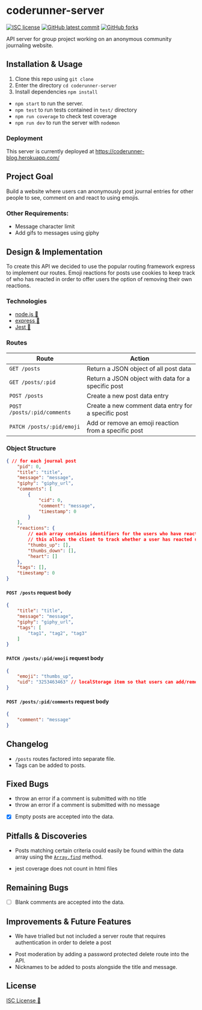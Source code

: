 # coderunner-server

<!-- badges -->
[![ISC license](https://img.shields.io/badge/License-ISC-blue.svg)](https://www.isc.org/licenses/)
[![GitHub latest commit](https://img.shields.io/github/last-commit/rxdvd/coderunner-server.svg)](https://GitHub.com/rxdvd/coderunner-server/commit/)
[![GitHub forks](https://img.shields.io/github/forks/rxdvd/coderunner-server.svg)](https://GitHub.com/rxdvd/coderunner-server)

API server for group project working on an anonymous community journaling website.

## Installation & Usage

1. Clone this repo using `git clone`
2. Enter the directory `cd coderunner-server`
3. Install dependencies `npm install`
   
* `npm start` to run the server.
* `npm test` to run tests contained in `test/` directory
* `npm run coverage` to check test coverage
* `npm run dev` to run the server with `nodemon`

### Deployment

This server is currently deployed at https://coderunner-blog.herokuapp.com/

## Project Goal

Build a website where users can anonymously post journal entries for other people to see, comment on and react to using emojis.

### Other Requirements:

* Message character limit
* Add gifs to messages using giphy

## Design & Implementation

To create this API we decided to use the popular routing framework express to implement our routes. Emoji reactions for posts use cookies to keep track of who has reacted in order to offer users the option of removing their own reactions.

<!-- maybe put image of api working here, like the gifs from our debug assignment -->

### Technologies

* [node.js 🔗](https://nodejs.org/) 
* [express 🔗](https://expressjs.com/)
* [Jest 🔗](https://jestjs.io/)

### Routes

| Route | Action |
| - | - |
| `GET /posts` | Return a JSON object of all post data |
| `GET /posts/:pid` | Return a JSON object with data for a specific post |
| `POST /posts` | Create a new post data entry |
| `POST /posts/:pid/comments` | Create a new comment data entry for a specific post |
| `PATCH /posts/:pid/emoji` | Add or remove an emoji reaction from a specific post |

### Object Structure

```json
{ // for each journal post
    "pid": 0,
    "title": "title",
    "message": "message",
    "giphy": "giphy_url",
    "comments": [
        {
            "cid": 0,
            "comment": "message",
            "timestamp": 0
        }
    ],
    "reactions": {
        // each array contains identifiers for the users who have reacted
        // this allows the client to track whether a user has reacted using cookies
        "thumbs_up": [],
        "thumbs_down": [],
        "heart": []
    },
    "tags": [],
    "timestamp": 0
}
```

#### `POST /posts` request body

```json
{
    "title": "title",
    "message": "message",
    "giphy": "giphy_url",
    "tags": [
        "tag1", "tag2", "tag3"
    ]
}
```

#### `PATCH /posts/:pid/emoji` request body

```json
{
    "emoji": "thumbs_up",
    "uid": "3253463463" // localStorage item so that users can add/remove reactions
}
```
#### `POST /posts/:pid/comments` request body

```json
{
    "comment": "message"
}
```

## Changelog

* `/posts` routes factored into separate file.
* Tags can be added to posts.

## Fixed Bugs

+ throw an error if a comment is submitted with no title
+ throw an error if a comment is submitted with no message

- [x] Empty posts are accepted into the data.

## Pitfalls & Discoveries

* Posts matching certain criteria could easily be found within the data array using the [`Array.find`](https://developer.mozilla.org/en-US/docs/Web/JavaScript/Reference/Global_Objects/Array/find) method.

+ jest coverage does not count in html files

## Remaining Bugs

- [ ] Blank comments are accepted into the data.

## Improvements & Future Features

+ We have trialled but not included a server route that requires authentication in order to delete a post 


* Post moderation by adding a password protected delete route into the API.
* Nicknames to be added to posts alongside the title and message.

## License

[ISC License 🔗](https://www.isc.org/licenses/)
